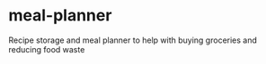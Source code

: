 # meal-planner
Recipe storage and meal planner to help with buying groceries and reducing food waste